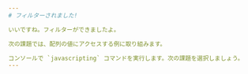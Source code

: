 ```yaml
---
# フィルターされました!

いいですね。フィルターができましたよ。

次の課題では、配列の値にアクセスする例に取り組みます。

コンソールで `javascripting` コマンドを実行します。次の課題を選択しましょう。
---
```

